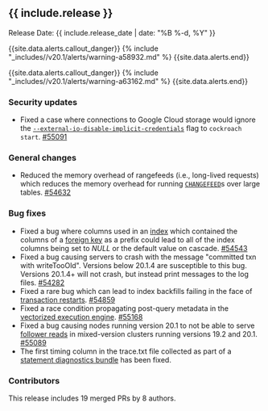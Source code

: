 <h2 id="{{ include.release | slugify }}">{{ include.release }}</h2>

Release Date: {{ include.release_date | date: "%B %-d, %Y" }}

{{site.data.alerts.callout_danger}}
{% include "_includes//v20.1/alerts/warning-a58932.md" %}
{{site.data.alerts.end}}

{{site.data.alerts.callout_danger}}
{% include "_includes//v20.1/alerts/warning-a63162.md" %}
{{site.data.alerts.end}}

<h3 id="v20-1-7-security-updates">Security updates</h3>

- Fixed a case where connections to Google Cloud storage would ignore the [`--external-io-disable-implicit-credentials`](https://www.cockroachlabs.com/docs/v20.1/cockroach-start#external-io-disable-implicit-credentials) flag to `cockroach start`. [#55091][#55091]

<h3 id="v20-1-7-general-changes">General changes</h3>

- Reduced the memory overhead of rangefeeds (i.e., long-lived requests) which reduces the memory overhead for running [`CHANGEFEED`](https://www.cockroachlabs.com/docs/v20.2/stream-data-out-of-cockroachdb-using-changefeeds)s over large tables. [#54632][#54632]

<h3 id="v20-1-7-bug-fixes">Bug fixes</h3>

- Fixed a bug where columns used in an [index](https://www.cockroachlabs.com/docs/v20.1/indexes) which contained the columns of a [foreign key](https://www.cockroachlabs.com/docs/v20.1/foreign-key) as a prefix could lead to all of the index columns being set to _NULL_ or the default value on cascade. [#54543][#54543]
- Fixed a bug causing servers to crash with the message "committed txn with writeTooOld". Versions below 20.1.4 are susceptible to this bug. Versions 20.1.4+ will not crash, but instead print messages to the log files. [#54282][#54282]
- Fixed a rare bug which can lead to index backfills failing in the face of [transaction restarts](https://www.cockroachlabs.com/docs/v20.1/transactions#transaction-retries). [#54859][#54859]
- Fixed a race condition propagating post-query metadata in the [vectorized execution engine](https://www.cockroachlabs.com/docs/v20.1/vectorized-execution). [#55168][#55168]
- Fixed a bug causing nodes running version 20.1 to not be able to serve [follower reads](https://www.cockroachlabs.com/docs/v20.1/follower-reads) in mixed-version clusters running versions 19.2 and 20.1. [#55089][#55089]
- The first timing column in the trace.txt file collected as part of a [statement diagnostics bundle](https://www.cockroachlabs.com/docs/v20.1/explain-analyze#debug-option) has been fixed.

<h3 id="v20-1-7-contributors">Contributors</h3>

This release includes 19 merged PRs by 8 authors.

[#54282]: https://github.com/cockroachdb/cockroach/pull/54282
[#54543]: https://github.com/cockroachdb/cockroach/pull/54543
[#54632]: https://github.com/cockroachdb/cockroach/pull/54632
[#54859]: https://github.com/cockroachdb/cockroach/pull/54859
[#55089]: https://github.com/cockroachdb/cockroach/pull/55089
[#55091]: https://github.com/cockroachdb/cockroach/pull/55091
[#55168]: https://github.com/cockroachdb/cockroach/pull/55168

